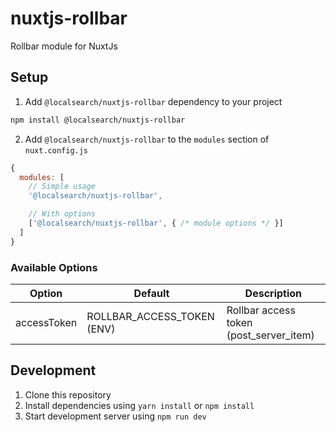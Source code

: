 # nuxtjs-rollbar

Rollbar module for NuxtJs

## Setup

1. Add `@localsearch/nuxtjs-rollbar` dependency to your project

```bash
npm install @localsearch/nuxtjs-rollbar
```

2. Add `@localsearch/nuxtjs-rollbar` to the `modules` section of `nuxt.config.js`

```js
{
  modules: [
    // Simple usage
    '@localsearch/nuxtjs-rollbar',

    // With options
    ['@localsearch/nuxtjs-rollbar', { /* module options */ }]
  ]
}
```

### Available Options

| Option      | Default                    | Description                             |
|-------------|----------------------------|-----------------------------------------|
| accessToken | ROLLBAR_ACCESS_TOKEN (ENV) | Rollbar access token (post_server_item) |


## Development

1. Clone this repository
2. Install dependencies using `yarn install` or `npm install`
3. Start development server using `npm run dev`
